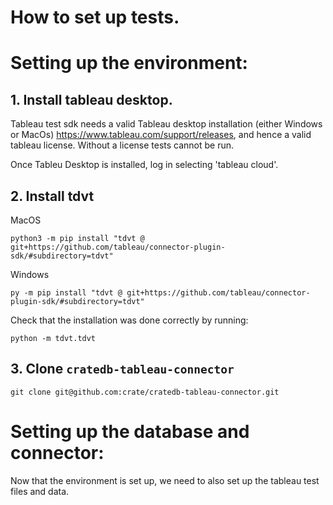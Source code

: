 # How to set up tests.

# Setting up the environment:

## 1. Install tableau desktop.
Tableau test sdk needs a valid Tableau desktop installation (either Windows or MacOs) https://www.tableau.com/support/releases, and
hence a valid tableau license. Without a license tests cannot be run.

Once Tableu Desktop is installed, log in selecting 'tableau cloud'.

## 2. Install tdvt

MacOS
```shell
python3 -m pip install "tdvt @ git+https://github.com/tableau/connector-plugin-sdk/#subdirectory=tdvt"
```

Windows
```shell
py -m pip install "tdvt @ git+https://github.com/tableau/connector-plugin-sdk/#subdirectory=tdvt"
```

Check that the installation was done correctly by running:

```
python -m tdvt.tdvt
```

## 3. Clone ``cratedb-tableau-connector``
```shell
git clone git@github.com:crate/cratedb-tableau-connector.git
```

# Setting up the database and connector:

Now that the environment is set up, we need to also set up the tableau test files and data.